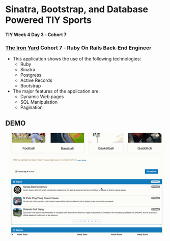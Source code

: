 # Sinatra, Bootstrap, and Database Powered TIY Sports

#### TIY Week 4 Day 3 &dash; Cohort 7
### **[The Iron Yard](http://theironyard.com)** Cohort 7 &dash; Ruby On Rails Back-End Engineer

- This application shows the use of the following technologies:
  - Ruby
  - Sinatra
  - Postgress
  - Active Records
  - Bootstrap
- The major features of the application are:
  - Dynamic Web pages
  - SQL Manipulation
  - Pagination

## DEMO
![](https://raw.githubusercontent.com/brunz36/tiy-sports-with-sinatra-bootstrap-pg/master/docs/tiy-sports-with-sinatra-bootstrap-pg.gif)
